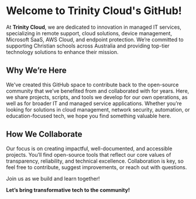 # Welcome to Trinity Cloud's GitHub!

At **Trinity Cloud**, we are dedicated to innovation in managed IT services, specializing in remote support, cloud solutions, device management, Microsoft SaaS, AWS Cloud, and endpoint protection. We’re committed to supporting Christian schools across Australia and providing top-tier technology solutions to enhance their mission.

## Why We’re Here

We've created this GitHub space to contribute back to the open-source community that we’ve benefited from and collaborated with for years. Here, we share projects, scripts, and tools we develop for our own operations, as well as for broader IT and managed service applications. Whether you’re looking for solutions in cloud management, network security, automation, or education-focused tech, we hope you find something valuable here.

## How We Collaborate

Our focus is on creating impactful, well-documented, and accessible projects. You’ll find open-source tools that reflect our core values of transparency, reliability, and technical excellence. Collaboration is key, so feel free to contribute, suggest improvements, or reach out with questions.

Join us as we build and learn together! 

**Let’s bring transformative tech to the community!**
